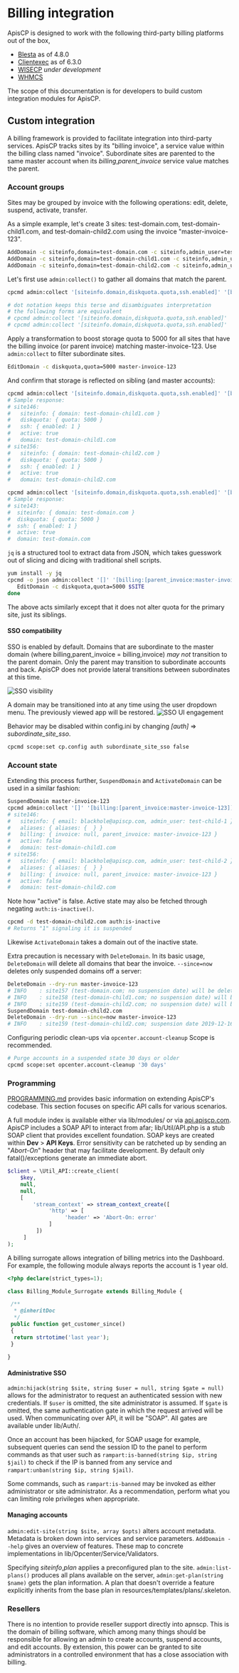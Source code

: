 # Billing integration

ApisCP is designed to work with the following third-party billing platforms out of the box,

- [Blesta](https://docs.blesta.com/display/user/APNSCP) as of 4.8.0
- [Clientexec](https://github.com/clientexec/apiscp-server) as of 6.3.0
- [WISECP](https://requests.wisecp.com/en/req/apiscp-hosting-panel-integration) *under development*
- [WHMCS](https://github.com/LithiumHosting/apnscp-whmcs)

The scope of this documentation is for developers to build custom integration modules for ApisCP.

## Custom integration

A billing framework is provided to facilitate integration into third-party services. ApisCP tracks sites by its "billing invoice", a service value within the billing class named "invoice". Subordinate sites are parented to the same master account when its *billing*,*parent_invoice* service value matches the parent.

### Account groups

Sites may be grouped by invoice with the following operations: edit, delete, suspend, activate, transfer.

As a simple example, let's create 3 sites: test-domain.com, test-domain-child1.com, and test-domain-child2.com using the invoice "master-invoice-123".

```bash
AddDomain -c siteinfo,domain=test-domain.com -c siteinfo,admin_user=test-admin -c billing,invoice=master-invoice-123
AddDomain -c siteinfo,domain=test-domain-child1.com -c siteinfo,admin_user=test-child-1 -c billing,parent_invoice=master-invoice-123
AddDomain -c siteinfo,domain=test-domain-child2.com -c siteinfo,admin_user=test-child-2 -c billing,parent_invoice=master-invoice-123
```

Let's first use `admin:collect()` to gather all domains that match the parent.

```bash
cpcmd admin:collect '[siteinfo.domain,diskquota.quota,ssh.enabled]' '[billing.parent_invoice:master-invoice-123]'

# dot notation keeps this terse and disambiguates interpretation
# the following forms are equivalent
# cpcmd admin:collect '[siteinfo.domain,diskquota.quota,ssh.enabled]' '["billing,parent_invoice":master-invoice-123]'
# cpcmd admin:collect '[siteinfo.domain,diskquota.quota,ssh.enabled]' '[billing:[parent_invoice:master-invoice-123]]'
```

Apply a transformation to boost storage quota to 5000 for all sites that have the billing invoice (or parent invoice) matching master-invoice-123. Use `admin:collect` to filter subordinate sites.

```bash
EditDomain -c diskquota,quota=5000 master-invoice-123
```

And confirm that storage is reflected on sibling (and master accounts):

```bash
cpcmd admin:collect '[siteinfo.domain,diskquota.quota,ssh.enabled]' '[billing:[parent_invoice:master-invoice-123]]'
# Sample response:
# site146:
#   siteinfo: { domain: test-domain-child1.com }
#   diskquota: { quota: 5000 }
#   ssh: { enabled: 1 }
#   active: true
#   domain: test-domain-child1.com
# site156:
#   siteinfo: { domain: test-domain-child2.com }
#   diskquota: { quota: 5000 }
#   ssh: { enabled: 1 }
#   active: true
#   domain: test-domain-child2.com

cpcmd admin:collect '[siteinfo.domain,diskquota.quota,ssh.enabled]' '[billing:[invoice:master-invoice-123]]'
# Sample response:
# site143:
#  siteinfo: { domain: test-domain.com }
#  diskquota: { quota: 5000 }
#  ssh: { enabled: 1 }
#  active: true
#  domain: test-domain.com
```

`jq` is a structured tool to extract data from JSON, which takes guesswork out of slicing and dicing with traditional shell scripts.

```bash
yum install -y jq
cpcmd -o json admin:collect '[]' '[billing:[parent_invoice:master-invoice-123]]' | jq -r 'keys[]' | while read -r SITE ; do
   EditDomain -c diskquota,quota=5000 $SITE
done
```

The above acts similarly except that it does not alter quota for the primary site, just its siblings.

#### SSO compatibility

SSO is enabled by default. Domains that are subordinate to the master domain (where billing,parent_invoice = billing,invoice) *may not* transition to the parent domain. Only the parent may transition to subordinate accounts and back. ApisCP does not provide lateral transitions between subordinates at this time.

![SSO visibility](./images/sso-map.png)

A domain may be transitioned into at any time using the user dropdown menu. The previously viewed app will be restored.
![SSO UI engagement](./images/sso-engagement-ui.png)

Behavior may be disabled within config.ini by changing *[auth]* => *subordinate_site_sso*.

```bash
cpcmd scope:set cp.config auth subordinate_site_sso false
```

### Account state

Extending this process further, `SuspendDomain` and `ActivateDomain` can be used in a similar fashion:

```bash
SuspendDomain master-invoice-123
cpcmd admin:collect '[]' '[billing:[parent_invoice:master-invoice-123]]'
# site146:
#   siteinfo: { email: blackhole@apiscp.com, admin_user: test-child-1 }
#   aliases: { aliases: {  } }
#   billing: { invoice: null, parent_invoice: master-invoice-123 }
#   active: false
#   domain: test-domain-child1.com
# site156:
#   siteinfo: { email: blackhole@apiscp.com, admin_user: test-child-2 }
#   aliases: { aliases: {  } }
#   billing: { invoice: null, parent_invoice: master-invoice-123 }
#   active: false
#   domain: test-domain-child2.com
```

Note how "active" is false. Active state may also be fetched through negating `auth:is-inactive()`.

```bash
cpcmd -d test-domain-child2.com auth:is-inactive
# Returns "1" signaling it is suspended
```

Likewise `ActivateDomain` takes a domain out of the inactive state.

Extra precaution is necessary with `DeleteDomain`. In its basic usage, `DeleteDomain` will delete all domains that bear the invoice. `--since=now` deletes only suspended domains off a server:

```bash
DeleteDomain --dry-run master-invoice-123
# INFO    : site157 (test-domain.com; no suspension date) will be deleted
# INFO    : site158 (test-domain-child1.com; no suspension date) will be deleted
# INFO    : site159 (test-domain-child2.com; no suspension date) will be deleted
SuspendDomain test-domain-child2.com
DeleteDomain --dry-run --since=now master-invoice-123
# INFO    : site159 (test-domain-child2.com; suspension date 2019-12-16) will be deleted
```

Configuring periodic clean-ups via `opcenter.account-cleanup` Scope is recommended.

```bash
# Purge accounts in a suspended state 30 days or older
cpcmd scope:set opcenter.account-cleanup '30 days'
```

### Programming

[PROGRAMMING.md](../PROGRAMMING.md) provides basic information on extending ApisCP's codebase. This section focuses on specific API calls for various scenarios.

A full module index is available either via lib/modules/ or via [api.apiscp.com](https://api.apiscp.com/namespace-none.html). ApisCP includes a SOAP API to interact from afar; lib/Util/API.php is a stub SOAP client that provides excellent foundation. SOAP keys are created within **Dev** > **API Keys**. Error sensitivity can be ratcheted up by sending an "*Abort-On*" header that may facilitate development. By default only fatal()/exceptions generate an immediate abort.

```php
$client = \Util_API::create_client(
    $key,
    null,
    null,
    [
        'stream_context' => stream_context_create([
             'http' => [
                  'header' => 'Abort-On: error'
             ]
         ])
     ]
);
```

A billing surrogate allows integration of billing metrics into the Dashboard. For example, the following module always reports the account is 1 year old.

```php
<?php declare(strict_types=1);

class Billing_Module_Surrogate extends Billing_Module {

 /**
  * @inheritDoc
  */
 public function get_customer_since()
 {
  return strtotime('last year');
 }

}
```

#### Administrative SSO

`admin:hijack(string $site, string $user = null, string $gate = null)` allows for the administrator to request an authenticated session with new credentials. If `$user` is omitted, the site administrator is assumed. If `$gate` is omitted, the same authentication gate in which the request arrived will be used. When communicating over API, it will be "SOAP". All gates are available under lib/Auth/.

Once an account has been hijacked, for SOAP usage for example, subsequent queries can send the session ID to the panel to perform commands as that user such as `rampart:is-banned(string $ip, string $jail)` to check if the IP is banned from any service and `rampart:unban(string $ip, string $jail)`.

Some commands, such as `rampart:is-banned` may be invoked as either administrator or site administrator. As a recommendation, perform what you can limiting role privileges when appropriate.

#### Managing accounts

`admin:edit-site(string $site, array $opts)` alters account metadata. Metadata is broken down into services and service parameters. `AddDomain --help` gives an overview of features. These map to concrete implementations in lib/Opcenter/Service/Validators.

Specifying *siteinfo*,*plan* applies a preconfigured plan to the site. `admin:list-plans()` produces all plans available on the server, `admin:get-plan(string $name)` gets the plan information. A plan that doesn't override a feature explicitly inherits from the base plan in resources/templates/plans/.skeleton.

### Resellers

There is no intention to provide reseller support directly into apnscp. This is the domain of billing software, which among many things should be responsible for allowing an admin to create accounts, suspend accounts, and edit accounts. By extension, this power can be granted to site administrators in a controlled environment that has a close association with billing.
